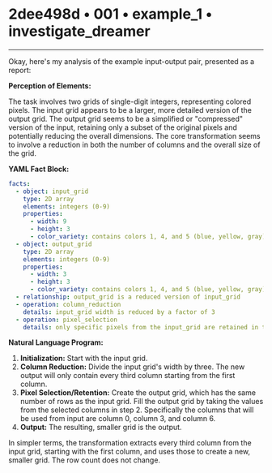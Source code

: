 # 2dee498d • 001 • example_1 • investigate_dreamer

---
Okay, here's my analysis of the example input-output pair, presented as a report:

**Perception of Elements:**

The task involves two grids of single-digit integers, representing colored pixels. The input grid appears to be a larger, more detailed version of the output grid. The output grid seems to be a simplified or "compressed" version of the input, retaining only a subset of the original pixels and potentially reducing the overall dimensions. The core transformation seems to involve a reduction in both the number of columns and the overall size of the grid.

**YAML Fact Block:**



```yaml
facts:
  - object: input_grid
    type: 2D array
    elements: integers (0-9)
    properties:
      - width: 9
      - height: 3
      - color_variety: contains colors 1, 4, and 5 (blue, yellow, gray)
  - object: output_grid
    type: 2D array
    elements: integers (0-9)
    properties:
      - width: 3
      - height: 3
      - color_variety: contains colors 1, 4, and 5 (blue, yellow, gray)
  - relationship: output_grid is a reduced version of input_grid
  - operation: column_reduction
    details: input_grid width is reduced by a factor of 3
  - operation: pixel_selection
    details: only specific pixels from the input_grid are retained in the output_grid
```



**Natural Language Program:**

1. **Initialization:** Start with the input grid.
2. **Column Reduction:** Divide the input grid's width by three. The new output will only contain every third column starting from the first column.
3. **Pixel Selection/Retention:** Create the output grid, which has the same number of rows as the input grid. Fill the output grid by taking the values from the selected columns in step 2. Specifically the columns that will be used from input are column 0, column 3, and column 6.
4. **Output:** The resulting, smaller grid is the output.

In simpler terms, the transformation extracts every third column from the input grid, starting with the first column, and uses those to create a new, smaller grid. The row count does not change.

